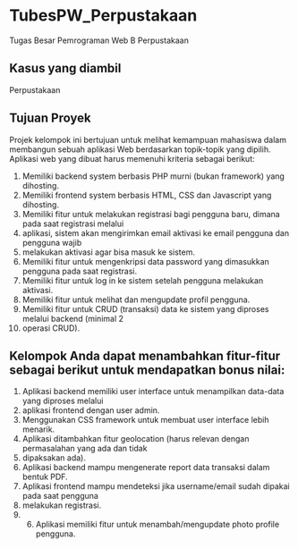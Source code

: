 # TubesPW_Perpustakaan
Tugas Besar Pemrograman Web B Perpustakaan

## Kasus yang diambil
Perpustakaan

## Tujuan Proyek
Projek kelompok ini bertujuan untuk melihat kemampuan mahasiswa dalam membangun sebuah aplikasi Web berdasarkan topik-topik yang dipilih. Aplikasi web yang dibuat harus memenuhi kriteria sebagai berikut:
1.	Memiliki backend system berbasis PHP murni (bukan framework) yang dihosting.
2.	Memiliki frontend system berbasis HTML, CSS dan Javascript yang dihosting.
3.	Memiliki fitur untuk melakukan registrasi bagi pengguna baru, dimana pada saat registrasi melalui
1.	aplikasi, sistem akan mengirimkan email aktivasi ke email pengguna dan pengguna wajib
2.	melakukan aktivasi agar bisa masuk ke sistem.
3.	Memiliki fitur untuk mengenkripsi data password yang dimasukkan pengguna pada saat registrasi.
4.	Memiliki fitur untuk log in ke sistem setelah pengguna melakukan aktivasi.
5.	Memiliki fitur untuk melihat dan mengupdate profil pengguna.
6.	Memiliki fitur untuk CRUD (transaksi) data ke sistem yang diproses melalui backend (minimal 2
7.	operasi CRUD).

## Kelompok Anda dapat menambahkan fitur-fitur sebagai berikut untuk mendapatkan bonus nilai:
1.	Aplikasi backend memiliki user interface untuk menampilkan data-data yang diproses melalui
2.	aplikasi frontend dengan user admin.
3.	Menggunakan CSS framework untuk membuat user interface lebih menarik.
4.	Aplikasi ditambahkan fitur geolocation (harus relevan dengan permasalahan yang ada dan tidak
5.	dipaksakan ada).
6.	Aplikasi backend mampu mengenerate report data transaksi dalam bentuk PDF.
7.	Aplikasi frontend mampu mendeteksi jika username/email sudah dipakai pada saat pengguna
8.	melakukan registrasi.
9.	6. Aplikasi memiliki fitur untuk menambah/mengupdate photo profile pengguna.
